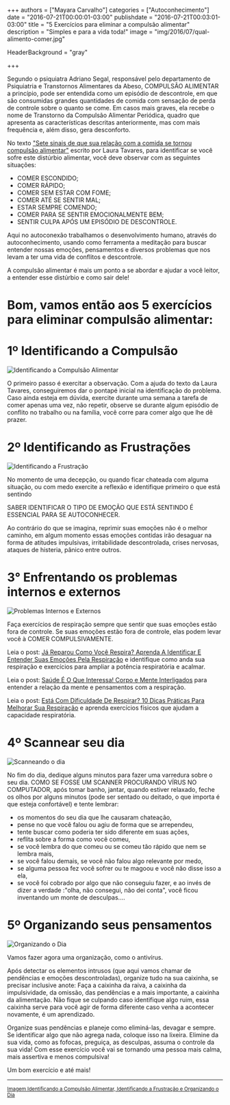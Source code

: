 +++
authors = ["Mayara Carvalho"]
categories = ["Autoconhecimento"]
date = "2016-07-21T00:00:01-03:00"
publishdate = "2016-07-21T00:03:01-03:00"
title = "5 Exercícios para eliminar a compulsão alimentar"
description = "Simples e para a vida toda!"
image = "img/2016/07/qual-alimento-comer.jpg"

HeaderBackground = "gray"

+++



Segundo o psiquiatra Adriano Segal, responsável pelo departamento de Psiquiatria e Transtornos Alimentares da Abeso, COMPULSÃO ALIMENTAR a princípio, pode ser entendida como um episódio de descontrole, em que são consumidas grandes quantidades de comida com sensação de perda de controle sobre o quanto se come. Em casos mais graves, ela recebe o nome de Transtorno da Compulsão Alimentar Periódica, quadro que apresenta as características descritas anteriormente, mas com mais frequência e, além disso, gera desconforto.

No texto ["Sete sinais de que sua relação com a comida se tornou compulsão alimentar"](http://www.minhavida.com.br/alimentacao/galerias/16151-sete-sinais-de-que-sua-relacao-com-a-comida-se-tornou-compulsao-alimentar/7) escrito por Laura Tavares, para identificar se você sofre este distúrbio alimentar, você deve observar com as seguintes situações:


- COMER ESCONDIDO;
- COMER RÁPIDO;
- COMER SEM ESTAR COM FOME;
- COMER ATÉ SE SENTIR MAL;
- ESTAR SEMPRE COMENDO;
- COMER PARA SE SENTIR EMOCIONALMENTE BEM;
- SENTIR CULPA APÓS UM EPISÓDIO DE DESCONTROLE.


Aqui no autoconexão trabalhamos o desenvolvimento humano, através do autoconhecimento, usando como ferramenta a meditação para buscar entender nossas emoções, pensamentos e diversos problemas que nos levam a ter uma vida de conflitos e descontrole.

A compulsão alimentar é mais um ponto a se abordar e ajudar a você leitor, a entender esse distúrbio e como sair dele!

# Bom, vamos então aos 5 exercícios para eliminar compulsão alimentar:



# 1º Identificando a Compulsão

![Identificando a Compulsão Alimentar](https://s3-sa-east-1.amazonaws.com/blog.autoconexao.org.br/img/2016/07/compulsao-alimentar.jpg)

O primeiro passo é exercitar a observação. Com a ajuda do texto da Laura Tavares, conseguiremos dar o pontapé inicial na identificação do problema. Caso ainda esteja em dúvida, exercite durante uma semana a tarefa de comer apenas uma vez, não repetir, observe se durante algum episódio de conflito no trabalho ou na família, você corre para comer algo que lhe dê prazer.


# 2º Identificando as Frustrações

![Identificando a Frustração](https://s3-sa-east-1.amazonaws.com/blog.autoconexao.org.br/img/2016/07/identificando-frustracoes.jpg)

No momento de uma decepção, ou quando ficar chateada com alguma situação, ou com medo exercite a reflexão e identifique primeiro o que está sentindo

SABER IDENTIFICAR O TIPO DE EMOÇÃO QUE ESTÁ SENTINDO É ESSENCIAL PARA SE AUTOCONHECER.

Ao contrário do que se imagina, reprimir suas emoções não é o melhor caminho, em algum momento essas emoções contidas irão desaguar na forma de atitudes impulsivas, irritabilidade descontrolada, crises nervosas, ataques de histeria, pânico entre outros.


# 3° Enfrentando os problemas internos e externos

![Problemas Internos e Externos](https://s3-sa-east-1.amazonaws.com/blog.autoconexao.org.br/img/2016/07/problemas-internos-eexternos.jpg)


Faça exercícios de respiração sempre que sentir que suas emoções estão fora de controle. Se suas emoções estão fora de controle, elas podem levar você à COMER COMPULSIVAMENTE.


Leia o post: [Já Reparou Como Você Respira? Aprenda A Identificar E Entender Suas Emoções Pela Respiração](http://blog.autoconexao.org.br/post/2016/02/aprenda-a-identificar-sua-respiracao/) e identifique como anda sua respiração e exercícios para ampliar a potência respiratória e acalmar.

Leia o post: [Saúde É O Que Interessa! Corpo e Mente Interligados](http://blog.autoconexao.org.br/post/2016/02/saude-do-corpo-e-mente/) para entender a relação da mente e pensamentos com a respiração.

Leia o post: [Está Com Dificuldade De Respirar? 10 Dicas Práticas Para Melhorar Sua Respiração](http://blog.autoconexao.org.br/post/2016/02/10-dicas-para-respirar-melhor/) e aprenda exercícios físicos que ajudam a capacidade respiratória.



# 4º Scannear seu dia

![Scanneando o dia](https://s3-sa-east-1.amazonaws.com/blog.autoconexao.org.br/img/2016/07/scanneando-o-dia.jpg)


No fim do dia, dedique alguns minutos para fazer uma varredura sobre o seu dia. COMO SE FOSSE UM SCANNER PROCURANDO VÍRUS NO COMPUTADOR, após tomar banho, jantar, quando estiver relaxado, feche os olhos por alguns minutos (pode ser sentado ou deitado, o que importa é que esteja confortável) e tente lembrar:

- os momentos do seu dia que lhe causaram chateação,
- pense no que você falou ou agiu de forma que se arrependeu,
- tente buscar como poderia ter sido diferente em suas ações,
- reflita sobre a forma como você comeu,
- se você lembra do que comeu ou se comeu tão rápido que nem se lembra mais,
- se você falou demais, se você não falou algo relevante por medo,
- se alguma pessoa fez você sofrer ou te magoou e você não disse isso a ela,
- se você foi cobrado por algo que não conseguiu fazer, e ao invés de dizer a verdade :"olha, não consegui, não dei conta", você ficou inventando um monte de desculpas....


# 5º Organizando seus pensamentos

![Organizando o Dia](https://s3-sa-east-1.amazonaws.com/blog.autoconexao.org.br/img/2016/07/pensamentos-organizados.jpg)

Vamos fazer agora uma organização, como o antivírus.


Após detectar os elementos intrusos (que aqui vamos chamar de pendências e emoções descontroladas), organize tudo na sua caixinha, se precisar inclusive anote: Faça a caixinha da raiva, a caixinha da impulsividade, da omissão, das pendências e a mais importante, a caixinha da alimentação. Não fique se culpando caso identifique algo ruim, essa caixinha serve para você agir de forma diferente caso venha a acontecer novamente, é um aprendizado.

Organize suas pendências e planeje como eliminá-las, devagar e sempre. Se identificar algo que não agrega nada, coloque isso na lixeira. Elimine da sua vida, como as fofocas, preguiça, as desculpas, assuma o controle da sua vida! Com esse exercício você vai se tornando uma pessoa mais calma, mais assertiva e menos compulsiva!

Um bom exercício e até mais!



---
<small> [Imagem Identificando a Compulsão Alimentar, Identificando a Frustração e Organizando o Dia](http://www.mundodastribos.com/)</small>
